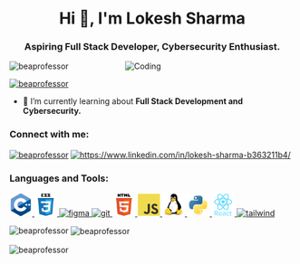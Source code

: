 <h1 align="center">Hi  👋, I'm Lokesh Sharma</h1>
<h3 align="center">Aspiring Full Stack Developer, Cybersecurity Enthusiast.</h3>
<img align="right" alt="Coding" width = "300" src="https://camo.githubusercontent.com/7de37139d0b4c1ce40865e799b446c0e963a3dd8fb68d239707237c40604fa3d/68747470733a2f2f63646e2e6472696262626c652e636f6d2f75736572732f3733303730332f73637265656e73686f74732f363538313234332f6176656e746f2e676966">

<p align="left"> <img src="https://komarev.com/ghpvc/?username=beaprofessor&label=Profile%20views&color=0e75b6&style=flat" alt="beaprofessor" /> </p>

<p align="left"> <a href="https://twitter.com/beaprofessor" target="blank"><img src="https://img.shields.io/twitter/follow/beaprofessor?logo=twitter&style=for-the-badge" alt="beaprofessor" /></a> </p>

- 🌱 I’m currently learning about **Full Stack Development and Cybersecurity.**

<h3 align="left">Connect with me:</h3>
<p align="left">
<a href="https://twitter.com/beaprofessor" target="blank"><img align="center" src="https://upload.wikimedia.org/wikipedia/commons/9/95/Twitter_new_X_logo.png" alt="beaprofessor" height="30" width="40" /></a>
<a href="https://linkedin.com/in/https://www.linkedin.com/in/lokesh-sharma-b363211b4/" target="blank"><img align="center" src="https://raw.githubusercontent.com/rahuldkjain/github-profile-readme-generator/master/src/images/icons/Social/linked-in-alt.svg" alt="https://www.linkedin.com/in/lokesh-sharma-b363211b4/" height="30" width="40" /></a>
</p>

<h3 align="left">Languages and Tools:</h3>
<p align="left"> <a href="https://www.w3schools.com/cpp/" target="_blank" rel="noreferrer"> <img src="https://raw.githubusercontent.com/devicons/devicon/master/icons/cplusplus/cplusplus-original.svg" alt="cplusplus" width="40" height="40"/> </a> <a href="https://www.w3schools.com/css/" target="_blank" rel="noreferrer"> <img src="https://raw.githubusercontent.com/devicons/devicon/master/icons/css3/css3-original-wordmark.svg" alt="css3" width="40" height="40"/> </a> <a href="https://www.figma.com/" target="_blank" rel="noreferrer"> <img src="https://www.vectorlogo.zone/logos/figma/figma-icon.svg" alt="figma" width="40" height="40"/> </a> <a href="https://git-scm.com/" target="_blank" rel="noreferrer"> <img src="https://www.vectorlogo.zone/logos/git-scm/git-scm-icon.svg" alt="git" width="40" height="40"/> </a> <a href="https://www.w3.org/html/" target="_blank" rel="noreferrer"> <img src="https://raw.githubusercontent.com/devicons/devicon/master/icons/html5/html5-original-wordmark.svg" alt="html5" width="40" height="40"/> </a> <a href="https://developer.mozilla.org/en-US/docs/Web/JavaScript" target="_blank" rel="noreferrer"> <img src="https://raw.githubusercontent.com/devicons/devicon/master/icons/javascript/javascript-original.svg" alt="javascript" width="40" height="40"/> </a> <a href="https://www.linux.org/" target="_blank" rel="noreferrer"> <img src="https://raw.githubusercontent.com/devicons/devicon/master/icons/linux/linux-original.svg" alt="linux" width="40" height="40"/> </a> <a href="https://www.python.org" target="_blank" rel="noreferrer"> <img src="https://raw.githubusercontent.com/devicons/devicon/master/icons/python/python-original.svg" alt="python" width="40" height="40"/> </a> <a href="https://reactjs.org/" target="_blank" rel="noreferrer"> <img src="https://raw.githubusercontent.com/devicons/devicon/master/icons/react/react-original-wordmark.svg" alt="react" width="40" height="40"/> </a> <a href="https://tailwindcss.com/" target="_blank" rel="noreferrer"> <img src="https://www.vectorlogo.zone/logos/tailwindcss/tailwindcss-icon.svg" alt="tailwind" width="40" height="40"/> </a> </p>

<p><img align="left" src="https://github-readme-stats.vercel.app/api/top-langs?username=beaprofessor&show_icons=true&locale=en&layout=compact" alt="beaprofessor" /></p>

<p>&nbsp;<img align="center" src="https://github-readme-stats.vercel.app/api?username=beaprofessor&show_icons=true&locale=en" alt="beaprofessor" /></p>

<p><img align="center" src="https://github-readme-streak-stats.herokuapp.com/?user=beaprofessor&" alt="beaprofessor" /></p>
